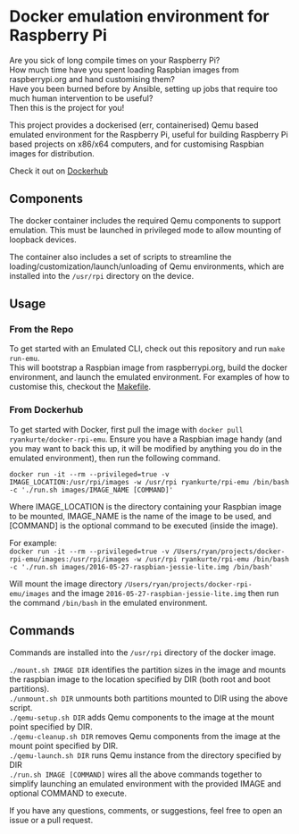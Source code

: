 # Docker emulation environment for Raspberry Pi

Are you sick of long compile times on your Raspberry Pi?  
How much time have you spent loading Raspbian images from raspberrypi.org and hand customising them?  
Have you been burned before by Ansible, setting up jobs that require too much human intervention to be useful?  
Then this is the project for you!  

This project provides a dockerised (err, containerised) Qemu based emulated environment for the Raspberry Pi, useful for building Raspberry Pi based projects on x86/x64 computers, and for customising Raspbian images for distribution.  

Check it out on [Dockerhub](https://hub.docker.com/r/ryankurte/docker-rpi-emu/)  

## Components
The docker container includes the required Qemu components to support emulation. This must be launched in privileged mode to allow mounting of loopback devices.  

The container also includes a set of scripts to streamline the loading/customization/launch/unloading of Qemu environments, which are installed into the `/usr/rpi` directory on the device.

## Usage

### From the Repo

To get started with an Emulated CLI, check out this repository and run `make run-emu`.  
This will bootstrap a Raspbian image from raspberrypi.org, build the docker environment, and launch the emulated environment.   For examples of how to customise this, checkout the [Makefile](Makefile).  

### From Dockerhub

To get started with Docker, first pull the image with `docker pull ryankurte/docker-rpi-emu`. Ensure you have a Raspbian image handy (and you may want to back this up, it will be modified by anything you do in the emulated environment), then run the following command.  

`docker run -it --rm --privileged=true -v IMAGE_LOCATION:/usr/rpi/images -w /usr/rpi ryankurte/rpi-emu /bin/bash -c './run.sh images/IMAGE_NAME [COMMAND]'`  

Where IMAGE_LOCATION is the directory containing your Raspbian image to be mounted, IMAGE_NAME is the name of the image to be used, and [COMMAND] is the optional command to be executed (inside the image).  

For example:  
`docker run -it --rm --privileged=true -v /Users/ryan/projects/docker-rpi-emu/images:/usr/rpi/images -w /usr/rpi ryankurte/rpi-emu /bin/bash -c './run.sh images/2016-05-27-raspbian-jessie-lite.img /bin/bash'`  

Will mount the image directory `/Users/ryan/projects/docker-rpi-emu/images` and the image `2016-05-27-raspbian-jessie-lite.img` then run the command `/bin/bash` in the emulated environment.  

## Commands

Commands are installed into the `/usr/rpi` directory of the docker image.  

`./mount.sh IMAGE DIR` identifies the partition sizes in the image and mounts the raspbian image to the location specified by DIR (both root and boot partitions).  
`./unmount.sh DIR` unmounts both partitions mounted to DIR using the above script.  
`./qemu-setup.sh DIR` adds Qemu components to the image at the mount point specified by DIR.  
`./qemu-cleanup.sh DIR` removes Qemu components from the image at the mount point specified by DIR.  
`./qemu-launch.sh DIR` runs Qemu instance from the directory specified by DIR  
`./run.sh IMAGE [COMMAND]` wires all the above commands together to simplify launching an emulated environment with the provided IMAGE and optional COMMAND to execute.

If you have any questions, comments, or suggestions, feel free to open an issue or a pull request.  

